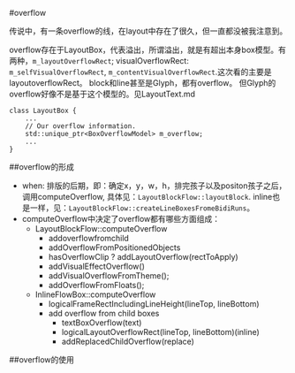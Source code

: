 #overflow

传说中，有一条overflow的线，在layout中存在了很久，但一直都没被我注意到。

overflow存在于LayoutBox，代表溢出，所谓溢出，就是有超出本身box模型。有两种，`m_layoutOverflowRect`; visualOverflowRect: `m_selfVisualOverflowRect`, `m_contentVisualOverflowRect`.这次看的主要是layoutoverflowRect。 block和line甚至是Glyph，都有overflow。 但Glyph的overflow好像不是基于这个模型的。见LayoutText.md

	class LayoutBox {
		...
		// Our overflow information.
	  	std::unique_ptr<BoxOverflowModel> m_overflow;
		...
	}

##overflow的形成

- when: 排版的后期，即：确定x，y，w，h，排完孩子以及positon孩子之后，调用computeOverflow, 具体见：`LayoutBlockFlow::layoutBlock`. inline也是一样，见：`LayoutBlockFlow::createLineBoxesFromeBidiRuns`。
- computeOverflow中决定了overflow都有哪些方面组成：
	- LayoutBlockFlow::computeOverflow
		- addoverflowfromchild
		- addOverflowFromPositionedObjects
		- hasOverflowClip ? addLayoutOverflow(rectToApply)
		- addVisualEffectOverflow()
		- addVisualOverflowFromTheme();
		- addOverflowFromFloats();
	- InlineFlowBox::computeOverflow
		- logicalFrameRectIncludingLineHeight(lineTop, lineBottom)
		- add overflow from child boxes
			- textBoxOverflow(text)
			- logicalLayoutOverflowRect(lineTop, lineBottom)(inline)
			- addReplacedChildOverflow(replace)

##overflow的使用
